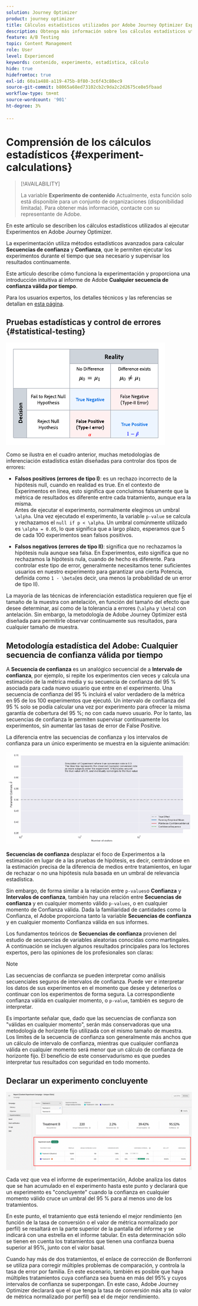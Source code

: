 ```yaml
---
solution: Journey Optimizer
product: journey optimizer
title: Cálculos estadísticos utilizados por Adobe Journey Optimizer Experimentation
description: Obtenga más información sobre los cálculos estadísticos utilizados al ejecutar experimentos
feature: A/B Testing
topic: Content Management
role: User
level: Experienced
keywords: contenido, experimento, estadística, cálculo
hide: true
hidefromtoc: true
exl-id: 60a1a488-a119-475b-8f80-3c6f43c80ec9
source-git-commit: b8065a68ed73102cb2c9da2c2d2675ce8e5fbaad
workflow-type: tm+mt
source-wordcount: '901'
ht-degree: 3%

---
```


# Comprensión de los cálculos estadísticos {#experiment-calculations}

>[!AVAILABILITY]
>
>La variable **Experimento de contenido** Actualmente, esta función solo está disponible para un conjunto de organizaciones (disponibilidad limitada). Para obtener más información, contacte con su representante de Adobe.

En este artículo se describen los cálculos estadísticos utilizados al ejecutar Experimentos en Adobe Journey Optimizer.

La experimentación utiliza métodos estadísticos avanzados para calcular **Secuencias de confianza** y **Confianza**, que le permiten ejecutar los experimentos durante el tiempo que sea necesario y supervisar los resultados continuamente.

Este artículo describe cómo funciona la experimentación y proporciona una introducción intuitiva al informe de Adobe **Cualquier secuencia de confianza válida por tiempo**.

Para los usuarios expertos, los detalles técnicos y las referencias se detallan en [esta página](../campaigns/assets/confidence_sequence_technical_details.pdf).

## Pruebas estadísticas y control de errores {#statistical-testing}

![](assets/technote_1.png)

Como se ilustra en el cuadro anterior, muchas metodologías de inferenciación estadística están diseñadas para controlar dos tipos de errores:

* **Falsos positivos (errores de tipo I)**: es un rechazo incorrecto de la hipótesis null, cuando en realidad es true. En el contexto de Experimentos en línea, esto significa que concluimos falsamente que la métrica de resultados es diferente entre cada tratamiento, aunque era la misma.
   </br>Antes de ejecutar el experimento, normalmente elegimos un umbral `\alpha`. Una vez ejecutado el experimento, la variable `p-value` se calcula y rechazamos el `null if p < \alpha`. Un umbral comúnmente utilizado es `\alpha = 0.05`, lo que significa que a largo plazo, esperamos que 5 de cada 100 experimentos sean falsos positivos.

* **Falsos negativos (errores de tipo II)**: significa que no rechazamos la hipótesis nula aunque sea falsa. En Experimentos, esto significa que no rechazamos la hipótesis nula, cuando de hecho es diferente. Para controlar este tipo de error, generalmente necesitamos tener suficientes usuarios en nuestro experimento para garantizar una cierta Potencia, definida como `1 - \beta`(es decir, una menos la probabilidad de un error de tipo II).

La mayoría de las técnicas de inferenciación estadística requieren que fije el tamaño de la muestra con antelación, en función del tamaño del efecto que desee determinar, así como de la tolerancia a errores (`\alpha` y `\beta`) con antelación. Sin embargo, la metodología de Adobe Journey Optimizer está diseñada para permitirle observar continuamente sus resultados, para cualquier tamaño de muestra.

## Metodología estadística del Adobe: Cualquier secuencia de confianza válida por tiempo

A **Secuencia de confianza** es un analógico secuencial de a **Intervalo de confianza**, por ejemplo, si repite los experimentos cien veces y calcula una estimación de la métrica media y su secuencia de confianza del 95 % asociada para cada nuevo usuario que entre en el experimento. Una secuencia de confianza del 95 % incluirá el valor verdadero de la métrica en 95 de los 100 experimentos que ejecutó. Un intervalo de confianza del 95 % solo se podía calcular una vez por experimento para ofrecer la misma garantía de cobertura del 95 %; no con cada nuevo usuario. Por lo tanto, las secuencias de confianza le permiten supervisar continuamente los experimentos, sin aumentar las tasas de error de False Positive.

La diferencia entre las secuencias de confianza y los intervalos de confianza para un único experimento se muestra en la siguiente animación:

![](assets/technote_2.gif)

**Secuencias de confianza** desplazar el foco de Experimentos a la estimación en lugar de a las pruebas de hipótesis, es decir, centrándose en la estimación precisa de la diferencia de medios entre tratamientos, en lugar de rechazar o no una hipótesis nula basada en un umbral de relevancia estadística.

Sin embargo, de forma similar a la relación entre `p-values`o **Confianza** y **Intervalos de confianza**, también hay una relación entre **Secuencias de confianza** y en cualquier momento válido `p-values`, o en cualquier momento de Confianza válida. Dada la familiaridad de cantidades como la Confianza, el Adobe proporciona tanto la variable **Secuencias de confianza** y en cualquier momento Confianza válida en sus informes.

Los fundamentos teóricos de **Secuencias de confianza** provienen del estudio de secuencias de variables aleatorias conocidas como martingales. A continuación se incluyen algunos resultados principales para los lectores expertos, pero las opiniones de los profesionales son claras:

>[!NOTE]
>
>Las secuencias de confianza se pueden interpretar como análisis secuenciales seguros de intervalos de confianza. Puede ver e interpretar los datos de sus experimentos en el momento que desee y detenerlos o continuar con los experimentos de forma segura. La correspondiente confianza válida en cualquier momento, o `p-value`, también es seguro de interpretar.

Es importante señalar que, dado que las secuencias de confianza son &quot;válidas en cualquier momento&quot;, serán más conservadoras que una metodología de horizonte fijo utilizada con el mismo tamaño de muestra. Los límites de la secuencia de confianza son generalmente más anchos que un cálculo de intervalo de confianza, mientras que cualquier confianza válida en cualquier momento será menor que un cálculo de confianza de horizonte fijo. El beneficio de este conservadurismo es que puedes interpretar tus resultados con seguridad en todo momento.

## Declarar un experimento concluyente

![](assets/experimentation_report_2.png)

Cada vez que vea el informe de experimentación, Adobe analiza los datos que se han acumulado en el experimento hasta este punto y declarará que un experimento es &quot;concluyente&quot; cuando la confianza en cualquier momento válido cruce un umbral del 95 % para al menos uno de los tratamientos.

En este punto, el tratamiento que está teniendo el mejor rendimiento (en función de la tasa de conversión o el valor de métrica normalizado por perfil) se resaltará en la parte superior de la pantalla del informe y se indicará con una estrella en el informe tabular. En esta determinación sólo se tienen en cuenta los tratamientos que tienen una confianza buena superior al 95%, junto con el valor basal.

Cuando hay más de dos tratamientos, el enlace de corrección de Bonferroni se utiliza para corregir múltiples problemas de comparación, y controla la tasa de error por familia. En este escenario, también es posible que haya múltiples tratamientos cuya confianza sea buena en más del 95% y cuyos intervalos de confianza se superpongan. En este caso, Adobe Journey Optimizer declarará que el que tenga la tasa de conversión más alta (o valor de métrica normalizado por perfil) sea el de mejor rendimiento.
